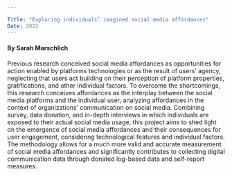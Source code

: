 ```yaml
---

Title: "Exploring individuals’ imagined social media affordances"
Date: 2022
---
```


#### By Sarah Marschlich

Previous research conceived social media affordances as opportunities for action enabled by platforms technologies or as the result of users’ agency, neglecting that users act building on their perception of platform properties, gratifications, and other individual factors. To overcome the shortcomings, this research conceives affordances as the interplay between the social media platforms and the individual user, analyzing affordances in the context of organizations’ communication on social media. Combining survey, data donation, and in-depth interviews in which individuals are exposed to their actual social media usage, this project aims to shed light on the emergence of social media affordances and their consequences for user engagement, considering technological features and individual factors. The methodology allows for a much more valid and accurate measurement of social media affordances and significantly contributes to collecting digital communication data through donated log-based data and self-report measures.



